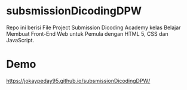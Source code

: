 # subsmissionDicodingDPW
Repo ini berisi File Project Submission Dicoding Academy kelas Belajar Membuat Front-End Web untuk Pemula dengan HTML 5, CSS dan JavaScript.

# Demo
https://jokaypeday95.github.io/subsmissionDicodingDPW/

